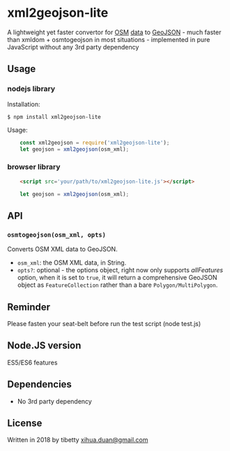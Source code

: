 xml2geojson-lite
============

A lightweight yet faster convertor for [OSM](http://openstreetmap.org) [data](http://wiki.openstreetmap.org/wiki/OSM_XML) to [GeoJSON](http://www.geojson.org/) - much faster than xmldom + osmtogeojson in most situations - implemented in pure JavaScript without any 3rd party dependency

Usage
-----

### nodejs library

Installation:

    $ npm install xml2geojson-lite

Usage:

```js
    const xml2geojson = require('xml2geojson-lite');
    let geojson = xml2geojson(osm_xml);
```

### browser library
```html
    <script src='your/path/to/xml2geojson-lite.js'></script>
```
```js
    let geojson = xml2geojson(osm_xml);
```

API
---

### `osmtogeojson(osm_xml, opts)`

Converts OSM XML data to GeoJSON.

* `osm_xml`: the OSM XML data, in String.
* `opts?`: optional - the options object, right now only supports *allFeatures* option, when it is set to `true`, it will return a comprehensive GeoJSON object as `FeatureCollection` rather than a bare `Polygon/MultiPolygon`.


Reminder
---
Please fasten your seat-belt before run the test script (node test.js)

Node.JS version
---
  ES5/ES6 features
  
Dependencies
---
  - No 3rd party dependency

License
---
Written in 2018 by tibetty <xihua.duan@gmail.com>


